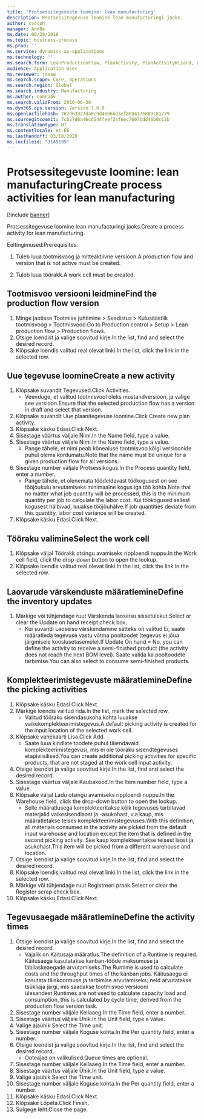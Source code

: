 ```yaml
---
title: 'Protsessitegevuste loomine: lean manufacturing'
description: Protsessitegevuse loomine lean manufacturingi jaoks.
author: cvocph
manager: AnnBe
ms.date: 08/29/2018
ms.topic: business-process
ms.prod: ''
ms.service: dynamics-ax-applications
ms.technology: ''
ms.search.form: LeanProductionFlow, PlanActivity, PlanActivityWizard, LeanWorkCellLookup, InventLocationIdLookup
audience: Application User
ms.reviewer: josaw
ms.search.scope: Core, Operations
ms.search.region: Global
ms.search.industry: Manufacturing
ms.author: conradv
ms.search.validFrom: 2016-06-30
ms.dyn365.ops.version: Version 7.0.0
ms.openlocfilehash: 767d63327da0c9d4666bd3ef869417e809c81779
ms.sourcegitcommit: fcb27d6a46cd544feef34f6ec7607bdd46b0c12b
ms.translationtype: HT
ms.contentlocale: et-EE
ms.lasthandoff: 03/18/2020
ms.locfileid: "3149199"
---
```

# <a name="create-process-activities-for-lean-manufacturing"></a><span data-ttu-id="a14bc-103">Protsessitegevuste loomine: lean manufacturing</span><span class="sxs-lookup"><span data-stu-id="a14bc-103">Create process activities for lean manufacturing</span></span>

[!include [banner](../../includes/banner.md)]

<span data-ttu-id="a14bc-104">Protsessitegevuse loomine lean manufacturingi jaoks.</span><span class="sxs-lookup"><span data-stu-id="a14bc-104">Create a process activity for lean manufacturing.</span></span> 

<span data-ttu-id="a14bc-105">Eeltingimused:</span><span class="sxs-lookup"><span data-stu-id="a14bc-105">Prerequisites:</span></span> 

1. <span data-ttu-id="a14bc-106">Tuleb luua tootmisvoog ja mitteaktiivne versioon.</span><span class="sxs-lookup"><span data-stu-id="a14bc-106">A production flow and version that is not active must be created.</span></span>

2. <span data-ttu-id="a14bc-107">Tuleb luua töörakk.</span><span class="sxs-lookup"><span data-stu-id="a14bc-107">A work cell must be created.</span></span>


## <a name="find-the-production-flow-version"></a><span data-ttu-id="a14bc-108">Tootmisvoo versiooni leidmine</span><span class="sxs-lookup"><span data-stu-id="a14bc-108">Find the production flow version</span></span>
1. <span data-ttu-id="a14bc-109">Minge jaotisse Tootmise juhtimine > Seadistus > Kulusäästlik tootmisvoog > Tootmisvood.</span><span class="sxs-lookup"><span data-stu-id="a14bc-109">Go to Production control > Setup > Lean production flow > Production flows.</span></span>
2. <span data-ttu-id="a14bc-110">Otsige loendist ja valige soovitud kirje.</span><span class="sxs-lookup"><span data-stu-id="a14bc-110">In the list, find and select the desired record.</span></span>
3. <span data-ttu-id="a14bc-111">Klõpsake loendis valitud real olevat linki.</span><span class="sxs-lookup"><span data-stu-id="a14bc-111">In the list, click the link in the selected row.</span></span>

## <a name="create-a-new-activity"></a><span data-ttu-id="a14bc-112">Uue tegevuse loomine</span><span class="sxs-lookup"><span data-stu-id="a14bc-112">Create a new activity</span></span>
1. <span data-ttu-id="a14bc-113">Klõpsake suvandit Tegevused.</span><span class="sxs-lookup"><span data-stu-id="a14bc-113">Click Activities.</span></span>
    * <span data-ttu-id="a14bc-114">Veenduge, et valitud tootmisvool oleks mustandversioon, ja valige see versioon.</span><span class="sxs-lookup"><span data-stu-id="a14bc-114">Ensure that the selected production flow has a version in draft and select that version.</span></span>  
2. <span data-ttu-id="a14bc-115">Klõpsake suvandit Uue plaanitegevuse loomine.</span><span class="sxs-lookup"><span data-stu-id="a14bc-115">Click Create new plan activity.</span></span>
3. <span data-ttu-id="a14bc-116">Klõpsake käsku Edasi.</span><span class="sxs-lookup"><span data-stu-id="a14bc-116">Click Next.</span></span>
4. <span data-ttu-id="a14bc-117">Sisestage väärtus väljale Nimi.</span><span class="sxs-lookup"><span data-stu-id="a14bc-117">In the Name field, type a value.</span></span>
5. <span data-ttu-id="a14bc-118">Sisestage väärtus väljale Nimi.</span><span class="sxs-lookup"><span data-stu-id="a14bc-118">In the Name field, type a value.</span></span>
    * <span data-ttu-id="a14bc-119">Pange tähele, et nimi peab kõnealuse tootmisvoo kõigi versioonide puhul olema kordumatu.</span><span class="sxs-lookup"><span data-stu-id="a14bc-119">Note that the name must be unique for a given production flow for all versions.</span></span>  
6. <span data-ttu-id="a14bc-120">Sisestage number väljale Protsessikogus.</span><span class="sxs-lookup"><span data-stu-id="a14bc-120">In the Process quantity field, enter a number.</span></span>
    * <span data-ttu-id="a14bc-121">Pange tähele, et olenemata töödeldavast töökogusest on see tööjõukulu arvutamiseks minimaalne kogus iga töö kohta.</span><span class="sxs-lookup"><span data-stu-id="a14bc-121">Note that no matter what job quantity will be processed, this is the minimum quantity per job to calculate the labor cost.</span></span> <span data-ttu-id="a14bc-122">Kui töökogused sellest kogusest hälbivad, luuakse tööjõuhälve.</span><span class="sxs-lookup"><span data-stu-id="a14bc-122">If job quantities deviate from this quantity, labor cost variance will be created.</span></span>  
7. <span data-ttu-id="a14bc-123">Klõpsake käsku Edasi.</span><span class="sxs-lookup"><span data-stu-id="a14bc-123">Click Next.</span></span>

## <a name="select-the-work-cell"></a><span data-ttu-id="a14bc-124">Tööraku valimine</span><span class="sxs-lookup"><span data-stu-id="a14bc-124">Select the work cell</span></span>
1. <span data-ttu-id="a14bc-125">Klõpsake väljal Töörakk otsingu avamiseks ripploendi nuppu.</span><span class="sxs-lookup"><span data-stu-id="a14bc-125">In the Work cell field, click the drop-down button to open the lookup.</span></span>
2. <span data-ttu-id="a14bc-126">Klõpsake loendis valitud real olevat linki.</span><span class="sxs-lookup"><span data-stu-id="a14bc-126">In the list, click the link in the selected row.</span></span>

## <a name="define-the-inventory-updates"></a><span data-ttu-id="a14bc-127">Laovarude värskenduste määratlemine</span><span class="sxs-lookup"><span data-stu-id="a14bc-127">Define the inventory updates</span></span>
1. <span data-ttu-id="a14bc-128">Märkige või tühjendage ruut Värskenda laoseisu sissetulekut.</span><span class="sxs-lookup"><span data-stu-id="a14bc-128">Select or clear the Update on hand receipt check box.</span></span>
    * <span data-ttu-id="a14bc-129">Kui suvandi Laoseisu värskendamine sätteks on valitud Ei, saate määratleda tegevuse vastu võtma pooltoodet (tegevus ei jõua järgmisele kooslusetasemele).</span><span class="sxs-lookup"><span data-stu-id="a14bc-129">If Update On hand = No, you can define the activity to receive a semi-finished product (the activity does not reach the next BOM level).</span></span>    <span data-ttu-id="a14bc-130">Saate valida ka pooltoodete tarbimise.</span><span class="sxs-lookup"><span data-stu-id="a14bc-130">You can also select to consume semi-finished products.</span></span>  

## <a name="define-the-picking-activities"></a><span data-ttu-id="a14bc-131">Komplekteerimistegevuste määratlemine</span><span class="sxs-lookup"><span data-stu-id="a14bc-131">Define the picking activities</span></span>
1. <span data-ttu-id="a14bc-132">Klõpsake käsku Edasi.</span><span class="sxs-lookup"><span data-stu-id="a14bc-132">Click Next.</span></span>
2. <span data-ttu-id="a14bc-133">Märkige loendis valitud rida.</span><span class="sxs-lookup"><span data-stu-id="a14bc-133">In the list, mark the selected row.</span></span>
    * <span data-ttu-id="a14bc-134">Valitud tööraku sisendasukoha kohta luuakse vaikekomplekteerimistegevus.</span><span class="sxs-lookup"><span data-stu-id="a14bc-134">A default picking activity is created for the input location of the selected work cell.</span></span>  
3. <span data-ttu-id="a14bc-135">Klõpsake vahekaarti Lisa.</span><span class="sxs-lookup"><span data-stu-id="a14bc-135">Click Add.</span></span>
    * <span data-ttu-id="a14bc-136">Saate luua kindlate toodete puhul täiendavaid komplekteerimistegevusi, mis ei ole tööraku sisendtegevuses etapiviisilised.</span><span class="sxs-lookup"><span data-stu-id="a14bc-136">You can create additional picking activities for specific products, that are not staged at the work cell input activity.</span></span>  
4. <span data-ttu-id="a14bc-137">Otsige loendist ja valige soovitud kirje.</span><span class="sxs-lookup"><span data-stu-id="a14bc-137">In the list, find and select the desired record.</span></span>
5. <span data-ttu-id="a14bc-138">Sisestage väärtus väljale Kaubakood.</span><span class="sxs-lookup"><span data-stu-id="a14bc-138">In the Item number field, type a value.</span></span>
6. <span data-ttu-id="a14bc-139">Klõpsake väljal Ladu otsingu avamiseks ripploendi nuppu.</span><span class="sxs-lookup"><span data-stu-id="a14bc-139">In the Warehouse field, click the drop-down button to open the lookup.</span></span>
    * <span data-ttu-id="a14bc-140">Selle määratlusega komplekteeritakse kõik tegevuses tarbitavad materjalid vaikesisendlaost ja -asukohast, v.a kaup, mis määratletakse teises komplekteerimistegevuses.</span><span class="sxs-lookup"><span data-stu-id="a14bc-140">With this definition, all materials consumed in the activity are picked from the default input warehouse and location except the item that is defined in the second picking activity.</span></span> <span data-ttu-id="a14bc-141">See kaup komplekteeritakse teisest laost ja asukohast.</span><span class="sxs-lookup"><span data-stu-id="a14bc-141">This item will be picked from a different warehouse and location.</span></span>  
7. <span data-ttu-id="a14bc-142">Otsige loendist ja valige soovitud kirje.</span><span class="sxs-lookup"><span data-stu-id="a14bc-142">In the list, find and select the desired record.</span></span>
8. <span data-ttu-id="a14bc-143">Klõpsake loendis valitud real olevat linki.</span><span class="sxs-lookup"><span data-stu-id="a14bc-143">In the list, click the link in the selected row.</span></span>
9. <span data-ttu-id="a14bc-144">Märkige või tühjendage ruut Registreeri praak.</span><span class="sxs-lookup"><span data-stu-id="a14bc-144">Select or clear the Register scrap check box.</span></span>
10. <span data-ttu-id="a14bc-145">Klõpsake käsku Edasi.</span><span class="sxs-lookup"><span data-stu-id="a14bc-145">Click Next.</span></span>

## <a name="define-the-activity-times"></a><span data-ttu-id="a14bc-146">Tegevusaegade määratlemine</span><span class="sxs-lookup"><span data-stu-id="a14bc-146">Define the activity times</span></span>
1. <span data-ttu-id="a14bc-147">Otsige loendist ja valige soovitud kirje.</span><span class="sxs-lookup"><span data-stu-id="a14bc-147">In the list, find and select the desired record.</span></span>
    * <span data-ttu-id="a14bc-148">Vajalik on Käitusaja määratlus.</span><span class="sxs-lookup"><span data-stu-id="a14bc-148">The definition of a Runtime is required.</span></span> <span data-ttu-id="a14bc-149">Käitusaega kasutatakse kanban-tööde maksumuse ja läbilaskeaegade arvutamiseks.</span><span class="sxs-lookup"><span data-stu-id="a14bc-149">The Runtime is used to calculate costs and the throughput times of the kanban jobs.</span></span> <span data-ttu-id="a14bc-150">Käitusaegu ei kasutata täiskoormuse ja tarbimise arvutamiseks; neid arvutatakse tsükliaja järgi, mis saadakse tootmisvoo versiooni ülesandest.</span><span class="sxs-lookup"><span data-stu-id="a14bc-150">Runtimes are not used to calculate capacity load and consumption, this is calculated by cycle time, derived from the production flow version task.</span></span>  
2. <span data-ttu-id="a14bc-151">Sisestage number väljale Kellaaeg.</span><span class="sxs-lookup"><span data-stu-id="a14bc-151">In the Time field, enter a number.</span></span>
3. <span data-ttu-id="a14bc-152">Sisestage väärtus väljale Ühik.</span><span class="sxs-lookup"><span data-stu-id="a14bc-152">In the Unit field, type a value.</span></span>
4. <span data-ttu-id="a14bc-153">Valige ajaühik.</span><span class="sxs-lookup"><span data-stu-id="a14bc-153">Select the Time unit.</span></span>
5. <span data-ttu-id="a14bc-154">Sisestage number väljale Koguse kohta.</span><span class="sxs-lookup"><span data-stu-id="a14bc-154">In the Per quantity field, enter a number.</span></span>
6. <span data-ttu-id="a14bc-155">Otsige loendist ja valige soovitud kirje.</span><span class="sxs-lookup"><span data-stu-id="a14bc-155">In the list, find and select the desired record.</span></span>
    * <span data-ttu-id="a14bc-156">Ooteajad on valikulised.</span><span class="sxs-lookup"><span data-stu-id="a14bc-156">Queue times are optional.</span></span>  
7. <span data-ttu-id="a14bc-157">Sisestage number väljale Kellaaeg.</span><span class="sxs-lookup"><span data-stu-id="a14bc-157">In the Time field, enter a number.</span></span>
8. <span data-ttu-id="a14bc-158">Sisestage väärtus väljale Ühik.</span><span class="sxs-lookup"><span data-stu-id="a14bc-158">In the Unit field, type a value.</span></span>
9. <span data-ttu-id="a14bc-159">Valige ajaühik.</span><span class="sxs-lookup"><span data-stu-id="a14bc-159">Select the Time unit.</span></span>
10. <span data-ttu-id="a14bc-160">Sisestage number väljale Koguse kohta.</span><span class="sxs-lookup"><span data-stu-id="a14bc-160">In the Per quantity field, enter a number.</span></span>
11. <span data-ttu-id="a14bc-161">Klõpsake käsku Edasi.</span><span class="sxs-lookup"><span data-stu-id="a14bc-161">Click Next.</span></span>
12. <span data-ttu-id="a14bc-162">Klõpsake Lõpeta.</span><span class="sxs-lookup"><span data-stu-id="a14bc-162">Click Finish.</span></span>
13. <span data-ttu-id="a14bc-163">Sulgege leht.</span><span class="sxs-lookup"><span data-stu-id="a14bc-163">Close the page.</span></span>

